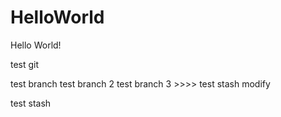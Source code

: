 # HelloWorld
Hello World!

test git

test branch
test branch 2
test branch 3  >>>>  test stash modify

test stash
